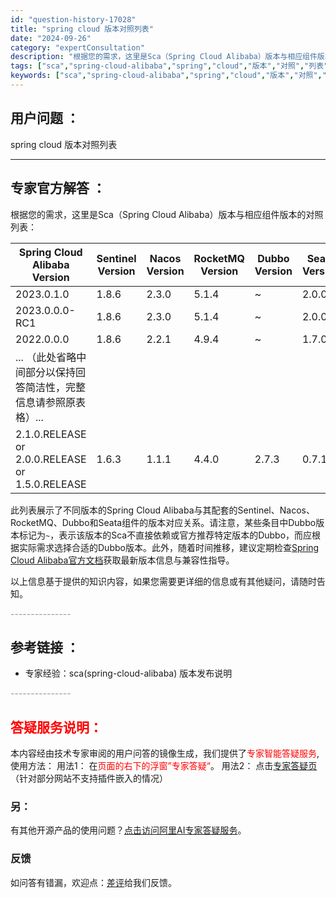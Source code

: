 ```yaml
---
id: "question-history-17028"
title: "spring cloud 版本对照列表"
date: "2024-09-26"
category: "expertConsultation"
description: "根据您的需求，这里是Sca（Spring Cloud Alibaba）版本与相应组件版本的对照列表： Spring Cloud Alibaba Version                               Sentinel Version  Nacos Version  RocketM"
tags: ["sca","spring-cloud-alibaba","spring","cloud","版本","对照","列表"]
keywords: ["sca","spring-cloud-alibaba","spring","cloud","版本","对照","列表"]
---
```


## 用户问题 ： 
 spring cloud 版本对照列表  

---------------
## 专家官方解答 ：

根据您的需求，这里是Sca（Spring Cloud Alibaba）版本与相应组件版本的对照列表：

| Spring Cloud Alibaba Version                              | Sentinel Version | Nacos Version | RocketMQ Version | Dubbo Version | Seata Version    |
| --------------------------------------------------------- | ---------------- | ------------- | ---------------- | ------------- | ---------------- |
| 2023.0.1.0                                          | 1.8.6            | 2.3.0         | 5.1.4            | ~             | 2.0.0            |
| 2023.0.0.0-RC1                                            | 1.8.6            | 2.3.0         | 5.1.4            | ~             | 2.0.0            |
| 2022.0.0.0                                                | 1.8.6            | 2.2.1         | 4.9.4            | ~             | 1.7.0            |
| ... （此处省略中间部分以保持回答简洁性，完整信息请参照原表格）... |
| 2.1.0.RELEASE or 2.0.0.RELEASE or 1.5.0.RELEASE           | 1.6.3            | 1.1.1         | 4.4.0            | 2.7.3         | 0.7.1            |

此列表展示了不同版本的Spring Cloud Alibaba与其配套的Sentinel、Nacos、RocketMQ、Dubbo和Seata组件的版本对应关系。请注意，某些条目中Dubbo版本标记为`~`，表示该版本的Sca不直接依赖或官方推荐特定版本的Dubbo，而应根据实际需求选择合适的Dubbo版本。此外，随着时间推移，建议定期检查[Spring Cloud Alibaba官方文档](https://github.com/alibaba/spring-cloud-alibaba/blob/master/README.md)获取最新版本信息与兼容性指导。

以上信息基于提供的知识内容，如果您需要更详细的信息或有其他疑问，请随时告知。


<font color="#949494">---------------</font> 


## 参考链接 ：

* 专家经验：sca(spring-cloud-alibaba) 版本发布说明 


 <font color="#949494">---------------</font> 
 


## <font color="#FF0000">答疑服务说明：</font> 

本内容经由技术专家审阅的用户问答的镜像生成，我们提供了<font color="#FF0000">专家智能答疑服务</font>,使用方法：
用法1： 在<font color="#FF0000">页面的右下的浮窗”专家答疑“</font>。
用法2： 点击[专家答疑页](https://answer.opensource.alibaba.com/docs/intro)（针对部分网站不支持插件嵌入的情况）
### 另：


有其他开源产品的使用问题？[点击访问阿里AI专家答疑服务](https://answer.opensource.alibaba.com/docs/intro)。
### 反馈
如问答有错漏，欢迎点：[差评](https://ai.nacos.io/user/feedbackByEnhancerGradePOJOID?enhancerGradePOJOId=17063)给我们反馈。
